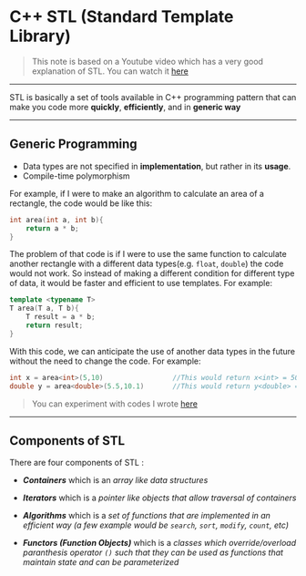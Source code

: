 # C++ STL (Standard Template Library)

>This note is based on a Youtube video which has a very good explanation of STL. You can watch it [here](https://youtu.be/BKBXM7ypQG0)

---

STL is basically a set of tools available in C++ programming pattern that can make you code more **quickly**, **efficiently**, and in **generic way**

---

## Generic Programming

- Data types are not specified in **implementation**, but rather in its **usage**.
- Compile-time polymorphism

For example, if I were to make an algorithm to calculate an area of a rectangle, the code would be like this:

```C++
int area(int a, int b){
    return a * b;
}
```

The problem of that code is if I were to use the same function to calculate another rectangle with a different data types(e.g. `float`, `double`) the code would not work. So instead of making a different condition for different type of data, it would be faster and efficient to use templates. For example:

```C++
template <typename T>
T area(T a, T b){
    T result = a * b;
    return result;
}
```

With this code, we can anticipate the use of another data types in the future without the need to change the code. For example:

```C++
int x = area<int>(5,10)                 //This would return x<int> = 50
double y = area<double>(5.5,10.1)       //This would return y<double> = 55.55
```

> You can experiment with codes I wrote [here](https://github.com/alfikhlas/CPP-Learning/tree/main/Codes/STL_Template_Example.cpp)

---

## Components of STL

There are four components of STL :

- ***Containers*** which is an *array like data structures*

- ***Iterators*** which is a *pointer like objects that allow traversal of containers*

- ***Algorithms*** which is a *set of functions that are implemented in an efficient way (a few example would be `search`, `sort`, `modify`, `count`, etc)*

- ***Functors (Function Objects)*** which is a *classes which override/overload paranthesis operator `()` such that they can be used as functions that maintain state and can be parameterized*
